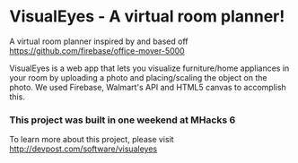 # VisualEyes - A virtual room planner!

A virtual room planner inspired by and based off https://github.com/firebase/office-mover-5000

VisualEyes is a web app that lets you visualize furniture/home appliances in your room by uploading a photo and placing/scaling the object on the photo. We used Firebase, Walmart's API and HTML5 canvas to accomplish this.

### This project was built in one weekend at MHacks 6

To learn more about this project, please visit http://devpost.com/software/visualeyes
